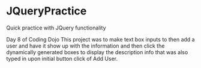 # JQueryPractice
Quick practice with JQuery functionality

Day 8 of Coding Dojo
This project was to make text box inputs to then add a user and have it show up with the information and then click the dynamically generated boxes to display the description info that was also typed in upon initial button click of Add User.  
